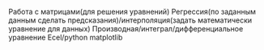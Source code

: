 Работа с матрицами(для решения уравнений)
Регрессия(по заданным данным сделать предсказания)/интерполяция(задать математически уравнение для данных)
Производная/интеграл/дифференциальное уравнение 
Ecel/python matplotlib
